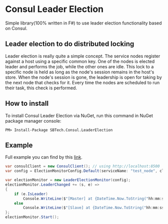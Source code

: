 # Consul Leader Election

Simple library(100% written in F#) to use leader election functionality based on Consul.

## Leader election to do distributed locking
Leader election is really quite a simple concept. The service nodes register against a host using a specific common key. One of the nodes is elected leader and performs the job, while the other ones are idle. This lock to a specific node is held as long as the node's session remains in the host's store. When the node's session is gone, the leadership is open for taking by the next node that checks for it. Every time the nodes are scheduled to run their task, this check is performed. 

## How to install
To install Consul Leader Election via NuGet, run this command in NuGet package manager console:
```code
PM> Install-Package SBTech.Consul.LeaderElection
```

## Example
Full example you can find by this [link](https://github.com/WeKnowSports/ConsulLeaderElection/blob/master/examples/TestNode/Program.cs).

```csharp
var consulClient = new ConsulClient(); // using http://localhost:8500
var config = ElectionMonitorConfig.Default(serviceName: "test_node", client: consulClient);

var electionMonitor = new LeaderElectionMonitor(config);
electionMonitor.LeaderChanged += (s, e) =>
{
    if (e.IsLeader)
        Console.WriteLine($"[Master] at {DateTime.Now.ToString("hh:mm:ss")}");
    else
        Console.WriteLine($"[Slave] at {DateTime.Now.ToString("hh:mm:ss")}");
};
electionMonitor.Start();
```
